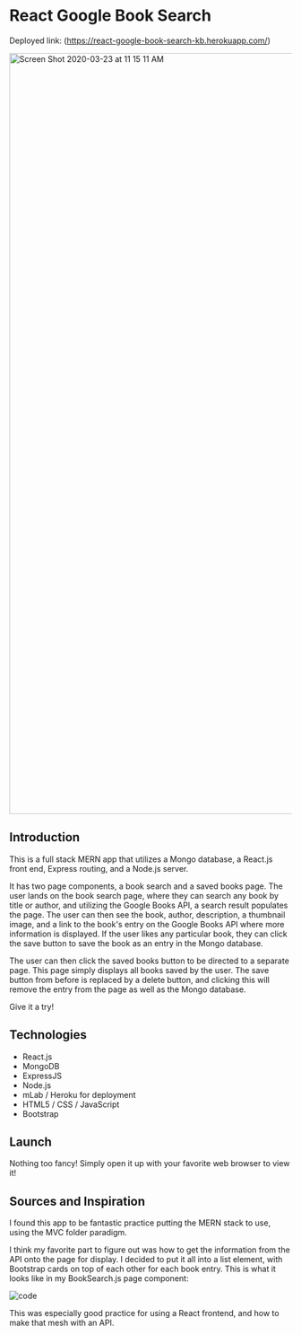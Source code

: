 # React Google Book Search

Deployed link: (https://react-google-book-search-kb.herokuapp.com/)

<img width="1356" alt="Screen Shot 2020-03-23 at 11 15 11 AM" src="https://user-images.githubusercontent.com/53587397/77337934-9f169280-6cf7-11ea-91ba-461d8f277ae9.png">

## Introduction

This is a full stack MERN app that utilizes a Mongo database, a React.js front end, Express routing, and a Node.js server.

It has two page components, a book search and a saved books page. The user lands on the book search page, where they can search any book by title or author, and utilizing the Google Books API, a search result populates the page. The user can then see the book, author, description, a thumbnail image, and a link to the book's entry on the Google Books API where more information is displayed. If the user likes any particular book, they can click the save button to save the book as an entry in the Mongo database.

The user can then click the saved books button to be directed to a separate page. This page simply displays all books saved by the user. The save button from before is replaced by a delete button, and clicking this will remove the entry from the page as well as the Mongo database.

Give it a try!

## Technologies

- React.js
- MongoDB
- ExpressJS
- Node.js
- mLab / Heroku for deployment
- HTML5 / CSS / JavaScript
- Bootstrap

## Launch

Nothing too fancy! Simply open it up with your favorite web browser to view it!

## Sources and Inspiration

I found this app to be fantastic practice putting the MERN stack to use, using the MVC folder paradigm. 

I think my favorite part to figure out was how to get the information from the API onto the page for display. I decided to put it all into a list element, with Bootstrap cards on top of each other for each book entry. This is what it looks like in my BookSearch.js page component:

![code](https://user-images.githubusercontent.com/53587397/75921623-0c38b580-5e27-11ea-86a2-d6f72254bd28.png)

This was especially good practice for using a React frontend, and how to make that mesh with an API.
